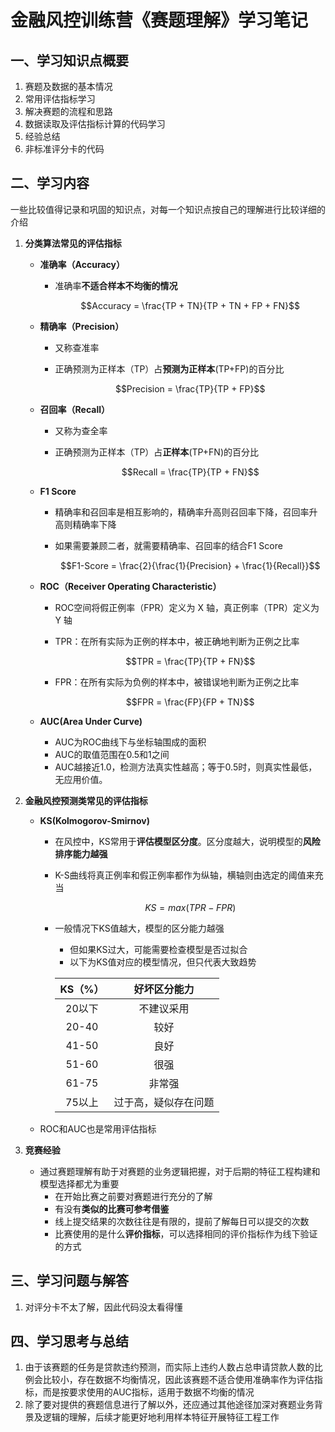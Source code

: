 # 金融风控训练营《赛题理解》学习笔记

## 一、学习知识点概要

1. 赛题及数据的基本情况
2. 常用评估指标学习
3. 解决赛题的流程和思路
4. 数据读取及评估指标计算的代码学习
5. 经验总结
6. 非标准评分卡的代码



## 二、学习内容

一些比较值得记录和巩固的知识点，对每一个知识点按自己的理解进行比较详细的介绍

1. **分类算法常见的评估指标**

   * **准确率（Accuracy）**

     * 准确率**不适合样本不均衡的情况**

       $$Accuracy = \frac{TP + TN}{TP + TN + FP + FN}$$

   * **精确率（Precision）**

     * 又称查准率

     * 正确预测为正样本（TP）占**预测为正样本**(TP+FP)的百分比

       $$Precision = \frac{TP}{TP + FP}$$

   * **召回率（Recall）**

     * 又称为查全率

     * 正确预测为正样本（TP）占**正样本**(TP+FN)的百分比

       $$Recall = \frac{TP}{TP + FN}$$

   * **F1 Score**

     * 精确率和召回率是相互影响的，精确率升高则召回率下降，召回率升高则精确率下降

     * 如果需要兼顾二者，就需要精确率、召回率的结合F1 Score

       $$F1-Score = \frac{2}{\frac{1}{Precision} + \frac{1}{Recall}}$$

   * **ROC（Receiver Operating Characteristic）**

     * ROC空间将假正例率（FPR）定义为 X 轴，真正例率（TPR）定义为 Y 轴

     * TPR：在所有实际为正例的样本中，被正确地判断为正例之比率

       $$TPR = \frac{TP}{TP + FN}$$

     * FPR：在所有实际为负例的样本中，被错误地判断为正例之比率

       $$FPR = \frac{FP}{FP + TN}$$

   * **AUC(Area Under Curve)**

     * AUC为ROC曲线下与坐标轴围成的面积
     * AUC的取值范围在0.5和1之间
     * AUC越接近1.0，检测方法真实性越高；等于0.5时，则真实性最低，无应用价值。

   

2. **金融风控预测类常见的评估指标**

   * **KS(Kolmogorov-Smirnov)**

     * 在风控中，KS常用于**评估模型区分度**。区分度越大，说明模型的**风险排序能力越强**

     * K-S曲线将真正例率和假正例率都作为纵轴，横轴则由选定的阈值来充当

       $$KS=max(TPR-FPR)$$

     * 一般情况下KS值越大，模型的区分能力越强

       * 但如果KS过大，可能需要检查模型是否过拟合
       * 以下为KS值对应的模型情况，但只代表大致趋势


       | KS（%） |     好坏区分能力     |
       | :-----: | :------------------: |
       | 20以下  |      不建议采用      |
       |  20-40  |         较好         |
       |  41-50  |         良好         |
       |  51-60  |         很强         |
       |  61-75  |        非常强        |
       | 75以上  | 过于高，疑似存在问题 |

   * ROC和AUC也是常用评估指标

     

3. **竞赛经验**

   * 通过赛题理解有助于对赛题的业务逻辑把握，对于后期的特征工程构建和模型选择都尤为重要
     * 在开始比赛之前要对赛题进行充分的了解
     * 有没有**类似的比赛可参考借鉴**
     * 线上提交结果的次数往往是有限的，提前了解每日可以提交的次数
     * 比赛使用的是什么**评价指标**，可以选择相同的评价指标作为线下验证的方式

   

## 三、学习问题与解答

1. 对评分卡不太了解，因此代码没太看得懂



## 四、学习思考与总结

1. 由于该赛题的任务是贷款违约预测，而实际上违约人数占总申请贷款人数的比例会比较小，存在数据不均衡情况，因此该赛题不适合使用准确率作为评估指标，而是按要求使用的AUC指标，适用于数据不均衡的情况
2. 除了要对提供的赛题信息进行了解以外，还应通过其他途径加深对赛题业务背景及逻辑的理解，后续才能更好地利用样本特征开展特征工程工作

